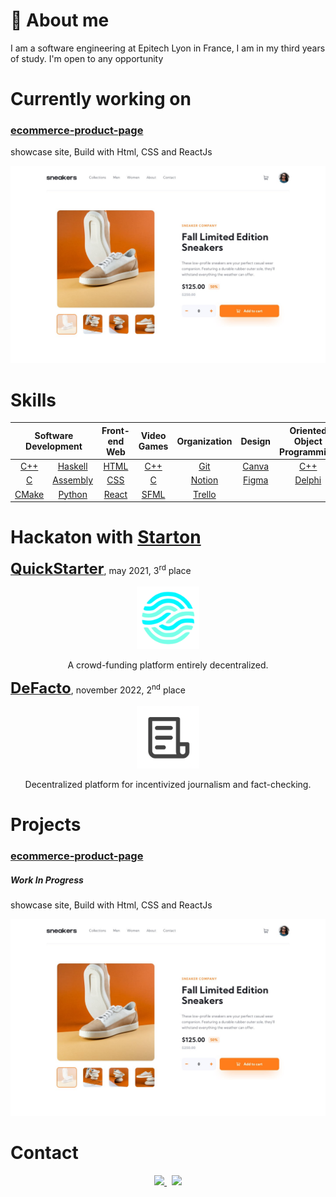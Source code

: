 # :man: About me

I am a software engineering at Epitech Lyon in France, I am in my third years of study. I'm open to any opportunity 


# Currently working on
### <a href="https://github.com/leon3108/ecommerce-product-page-main">ecommerce-product-page</a>
showcase site, Build with Html, CSS and ReactJs
<p align="center">
    <a href="https://github.com/leon3108/ecommerce-product-page-main"><img src="./desktop-design.jpg" width="600"></a>
</p>

# Skills

<table align="center">
	<thead>
		<tr>
			<th colspan="2"><b>Software Development</b></th>
			<th colspan="1"><b>Front-end Web</b></th>
			<th colspan="1"><b>Video Games</b></th>
			<th colspan="1"><b>Organization</b></th>
			<th colspan="1"><b>Design</b></th>
			<th colspan="1"><b>Oriented Object Programming</b></th>
			<th colspan="1"><b>Machine Learning</b></th>
		</tr>
	</thead>
	<tbody>
		<tr>
			<td align="center"><a href="https://en.wikipedia.org/wiki/C%2B%2B">C++</a></td>
			<td align="center"><a href="https://en.wikipedia.org/wiki/Haskell">Haskell</a></td>
			<td align="center"><a href="https://en.wikipedia.org/wiki/HTML">HTML</a></td>
			<td align="center"><a href="https://en.wikipedia.org/wiki/C%2B%2B">C++</a></td>
			<td align="center"><a href="https://en.wikipedia.org/wiki/Git">Git</a></td>
			<td align="center"><a href="https://www.canva.com/">Canva</a></td>
			<td align="center"><a href="https://en.wikipedia.org/wiki/C%2B%2B">C++</a></td>
			<td align="center"><a href="https://pytorch.org/">Pytorch</a></td>
		</tr>
		<tr>
			<td align="center"><a href="https://en.wikipedia.org/wiki/C_(programming_language)">C</a></td>
			<td align="center"><a href="https://en.wikipedia.org/wiki/Assembly_language">Assembly</a></td>
			<td align="center"><a href="https://en.wikipedia.org/wiki/CSS">CSS</a></td>
			<td align="center"><a href="https://en.wikipedia.org/wiki/C_(programming_language)">C</a></td>
            <td align="center"><a href="https://www.notion.so/">Notion</a></td>
			<td align="center"><a href="https://www.figma.com/">Figma</a></td>
			<td align="center"><a href="https://en.wikipedia.org/wiki/Delphi_(software)">Delphi</a></td>
			<td align="center"><a href=""></a></td>
		</tr>
		<tr>
			<td align="center"><a href="https://cmake.org/">CMake</a></td>
			<td align="center"><a href="https://www.python.org/">Python</a></td>
			<td align="center"><a href="https://reactjs.org/">React</a></td>
			<td align="center"><a href="https://www.sfml-dev.org/">SFML</a></td>
			<td align="center"><a href="https://trello.com">Trello</a></td>
			<td align="center"><a href=""></a></td>
			<td align="center"><a href=""></a></td>
			<td align="center"><a href=""></a></td>
		</tr>
	</tbody>
</table>


# Hackaton with <a href="https://www.starton.io/">Starton</a>

<a href="https://github.com/clement4saunier/FUNDSARESAFE"><font size="5" style="font-weight:700">QuickStarter</font></a>, may 2021, 3<sup>rd</sup> place
<p align="center">
    <a href="https://github.com/clement4saunier/FUNDSARESAFE"><img src="./QuickstarterLogo512.png" width="100"></a>
    <p align="center">A crowd-funding platform entirely decentralized.</p>
</p>

<a href="https://github.com/clement4saunier/defacto-dapp"><font size="5" style="font-weight:700">DeFacto</font></a>, november 2022, 2<sup>nd</sup> place
<p align="center">
    <a href="https://github.com/clement4saunier/defacto-dapp"><img src="./DeFactoLogo512.png" width="100"></a>
    <p align="center">Decentralized platform for incentivized journalism and fact-checking.</p>
</p>


# Projects
### <a href="https://github.com/leon3108/ecommerce-product-page-main">ecommerce-product-page</a>

##### Work In Progress

showcase site, Build with Html, CSS and ReactJs

<p align="center">
    <a href="https://github.com/leon3108/ecommerce-product-page-main"><img src="./desktop-design.jpg" width="600"></a>
</p>


# Contact

<p align="center">
	<a href="https://www.linkedin.com/in/maxime-noel-lyon/">
		<img src="https://img.shields.io/badge/-LINKEDIN-0077B5?style=for-the-badge&logo=linkedin&logoColor=white">
	</a>
	<span>&nbsp;</span>
	<a href="mailto:maxnoelsens@gmail.com">
		<img src="https://img.shields.io/badge/-GMAIL-D14836?style=for-the-badge&logo=gmail&logoColor=white">
	</a>
</p>
